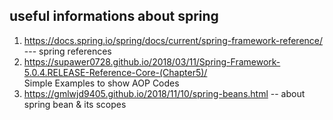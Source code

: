 ## useful informations about spring

1. https://docs.spring.io/spring/docs/current/spring-framework-reference/ --- spring references
2. https://supawer0728.github.io/2018/03/11/Spring-Framework-5.0.4.RELEASE-Reference-Core-(Chapter5)/
<br>Simple Examples to show AOP Codes
3. https://gmlwjd9405.github.io/2018/11/10/spring-beans.html -- about spring bean & its scopes
